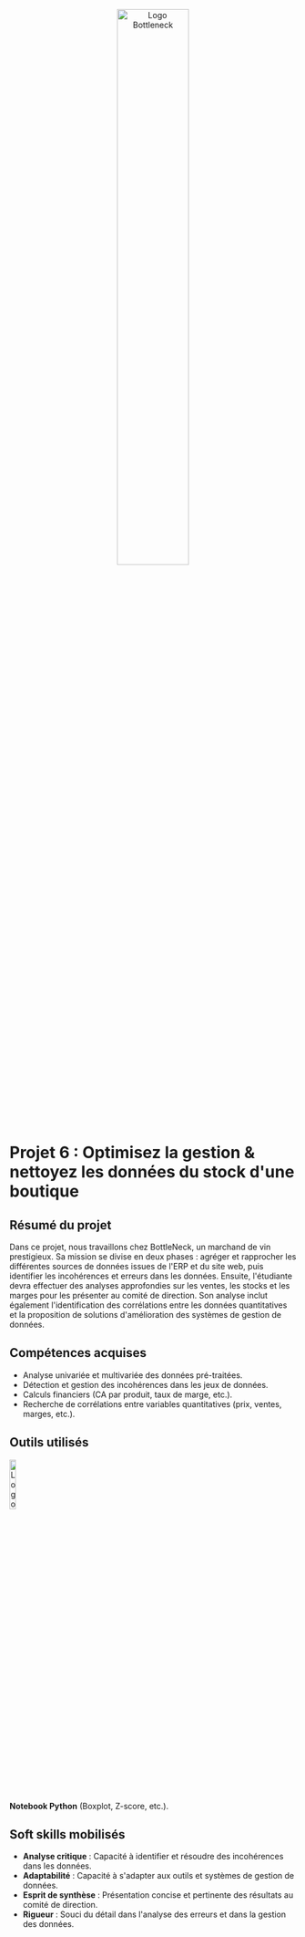 <p align="center">
  <img src="https://github.com/user-attachments/assets/feb626f6-360a-4f85-8fc4-fb3142b72dda" alt="Logo Bottleneck" width= 50% />
<p>

# Projet 6 : Optimisez la gestion & nettoyez les données du stock d'une boutique

## Résumé du projet
Dans ce projet, nous travaillons chez BottleNeck, un marchand de vin prestigieux. Sa mission se
divise en deux phases : agréger et rapprocher les différentes sources de données issues de l'ERP
et du site web, puis identifier les incohérences et erreurs dans les données. Ensuite, l'étudiante 
devra effectuer des analyses approfondies sur les ventes, les stocks et les marges pour les présenter 
au comité de direction. Son analyse inclut également l'identification des corrélations entre les 
données quantitatives et la proposition de solutions d'amélioration des systèmes de gestion de données.

## Compétences acquises
- Analyse univariée et multivariée des données pré-traitées.
- Détection et gestion des incohérences dans les jeux de données.
- Calculs financiers (CA par produit, taux de marge, etc.).
- Recherche de corrélations entre variables quantitatives (prix, ventes, marges, etc.).
  
## Outils utilisés
<img src="https://github.com/user-attachments/assets/c9704ad0-be5a-4cf9-a543-484bd640beb1" alt="Logo Notebook Python" width= 15% />

**Notebook Python** (Boxplot, Z-score, etc.).

## Soft skills mobilisés
- **Analyse critique** : Capacité à identifier et résoudre des incohérences dans les données.
- **Adaptabilité** : Capacité à s'adapter aux outils et systèmes de gestion de données.
- **Esprit de synthèse** : Présentation concise et pertinente des résultats au comité de direction.
- **Rigueur** : Souci du détail dans l'analyse des erreurs et dans la gestion des données.
